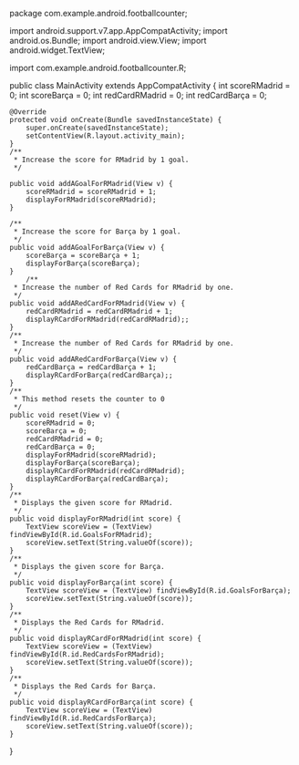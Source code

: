 package com.example.android.footballcounter;

import android.support.v7.app.AppCompatActivity;
import android.os.Bundle;
import android.view.View;
import android.widget.TextView;

import com.example.android.footballcounter.R;

public class MainActivity extends AppCompatActivity {
    int scoreRMadrid = 0;
    int scoreBarça = 0;
    int redCardRMadrid = 0;
    int redCardBarça = 0;

    @Override
    protected void onCreate(Bundle savedInstanceState) {
        super.onCreate(savedInstanceState);
        setContentView(R.layout.activity_main);
    }
    /**
     * Increase the score for RMadrid by 1 goal.
     */

    public void addAGoalForRMadrid(View v) {
        scoreRMadrid = scoreRMadrid + 1;
        displayForRMadrid(scoreRMadrid);
    }

    /**
     * Increase the score for Barça by 1 goal.
     */
    public void addAGoalForBarça(View v) {
        scoreBarça = scoreBarça + 1;
        displayForBarça(scoreBarça);
    }
        /**
     * Increase the number of Red Cards for RMadrid by one.
     */
    public void addARedCardForRMadrid(View v) {
        redCardRMadrid = redCardRMadrid + 1;
        displayRCardForRMadrid(redCardRMadrid);;
    }
    /**
     * Increase the number of Red Cards for RMadrid by one.
     */
    public void addARedCardForBarça(View v) {
        redCardBarça = redCardBarça + 1;
        displayRCardForBarça(redCardBarça);;
    }
    /**
     * This method resets the counter to 0
     */
    public void reset(View v) {
        scoreRMadrid = 0;
        scoreBarça = 0;
        redCardRMadrid = 0;
        redCardBarça = 0;
        displayForRMadrid(scoreRMadrid);
        displayForBarça(scoreBarça);
        displayRCardForRMadrid(redCardRMadrid);
        displayRCardForBarça(redCardBarça);
    }
    /**
     * Displays the given score for RMadrid.
     */
    public void displayForRMadrid(int score) {
        TextView scoreView = (TextView) findViewById(R.id.GoalsForRMadrid);
        scoreView.setText(String.valueOf(score));
    }
    /**
     * Displays the given score for Barça.
     */
    public void displayForBarça(int score) {
        TextView scoreView = (TextView) findViewById(R.id.GoalsForBarça);
        scoreView.setText(String.valueOf(score));
    }
    /**
     * Displays the Red Cards for RMadrid.
     */
    public void displayRCardForRMadrid(int score) {
        TextView scoreView = (TextView) findViewById(R.id.RedCardsForRMadrid);
        scoreView.setText(String.valueOf(score));
    }
    /**
     * Displays the Red Cards for Barça.
     */
    public void displayRCardForBarça(int score) {
        TextView scoreView = (TextView) findViewById(R.id.RedCardsForBarça);
        scoreView.setText(String.valueOf(score));
    }
}
